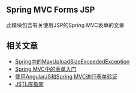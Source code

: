 ## Spring MVC Forms JSP

此模块包含有关使用JSP的Spring MVC表单的文章

## 相关文章

+ [Spring中的MaxUploadSizeExceededException](docs/Spring中的MaxUploadSizeExceededException.md)
+ [Spring MVC中的表单入门](docs/SpringMVC中的表单入门.md)
+ [使用AngularJS和Spring MVC进行表单验证](docs/使用AngularJS和SpringMVC进行表单验证.md)
+ [JSTL库指南](docs/JSTL库指南.md)